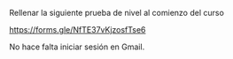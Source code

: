 
Rellenar la siguiente prueba de nivel al comienzo del curso

https://forms.gle/NfTE37vKjzosfTse6

No hace falta iniciar sesión en Gmail.

